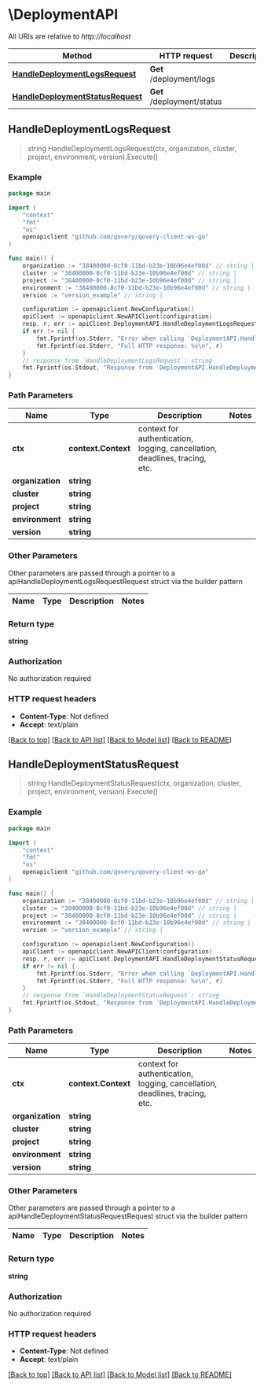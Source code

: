 # \DeploymentAPI

All URIs are relative to *http://localhost*

Method | HTTP request | Description
------------- | ------------- | -------------
[**HandleDeploymentLogsRequest**](DeploymentAPI.md#HandleDeploymentLogsRequest) | **Get** /deployment/logs | 
[**HandleDeploymentStatusRequest**](DeploymentAPI.md#HandleDeploymentStatusRequest) | **Get** /deployment/status | 



## HandleDeploymentLogsRequest

> string HandleDeploymentLogsRequest(ctx, organization, cluster, project, environment, version).Execute()



### Example

```go
package main

import (
	"context"
	"fmt"
	"os"
	openapiclient "github.com/qovery/qovery-client-ws-go"
)

func main() {
	organization := "38400000-8cf0-11bd-b23e-10b96e4ef00d" // string | 
	cluster := "38400000-8cf0-11bd-b23e-10b96e4ef00d" // string | 
	project := "38400000-8cf0-11bd-b23e-10b96e4ef00d" // string | 
	environment := "38400000-8cf0-11bd-b23e-10b96e4ef00d" // string | 
	version := "version_example" // string | 

	configuration := openapiclient.NewConfiguration()
	apiClient := openapiclient.NewAPIClient(configuration)
	resp, r, err := apiClient.DeploymentAPI.HandleDeploymentLogsRequest(context.Background(), organization, cluster, project, environment, version).Execute()
	if err != nil {
		fmt.Fprintf(os.Stderr, "Error when calling `DeploymentAPI.HandleDeploymentLogsRequest``: %v\n", err)
		fmt.Fprintf(os.Stderr, "Full HTTP response: %v\n", r)
	}
	// response from `HandleDeploymentLogsRequest`: string
	fmt.Fprintf(os.Stdout, "Response from `DeploymentAPI.HandleDeploymentLogsRequest`: %v\n", resp)
}
```

### Path Parameters


Name | Type | Description  | Notes
------------- | ------------- | ------------- | -------------
**ctx** | **context.Context** | context for authentication, logging, cancellation, deadlines, tracing, etc.
**organization** | **string** |  | 
**cluster** | **string** |  | 
**project** | **string** |  | 
**environment** | **string** |  | 
**version** | **string** |  | 

### Other Parameters

Other parameters are passed through a pointer to a apiHandleDeploymentLogsRequestRequest struct via the builder pattern


Name | Type | Description  | Notes
------------- | ------------- | ------------- | -------------






### Return type

**string**

### Authorization

No authorization required

### HTTP request headers

- **Content-Type**: Not defined
- **Accept**: text/plain

[[Back to top]](#) [[Back to API list]](../README.md#documentation-for-api-endpoints)
[[Back to Model list]](../README.md#documentation-for-models)
[[Back to README]](../README.md)


## HandleDeploymentStatusRequest

> string HandleDeploymentStatusRequest(ctx, organization, cluster, project, environment, version).Execute()



### Example

```go
package main

import (
	"context"
	"fmt"
	"os"
	openapiclient "github.com/qovery/qovery-client-ws-go"
)

func main() {
	organization := "38400000-8cf0-11bd-b23e-10b96e4ef00d" // string | 
	cluster := "38400000-8cf0-11bd-b23e-10b96e4ef00d" // string | 
	project := "38400000-8cf0-11bd-b23e-10b96e4ef00d" // string | 
	environment := "38400000-8cf0-11bd-b23e-10b96e4ef00d" // string | 
	version := "version_example" // string | 

	configuration := openapiclient.NewConfiguration()
	apiClient := openapiclient.NewAPIClient(configuration)
	resp, r, err := apiClient.DeploymentAPI.HandleDeploymentStatusRequest(context.Background(), organization, cluster, project, environment, version).Execute()
	if err != nil {
		fmt.Fprintf(os.Stderr, "Error when calling `DeploymentAPI.HandleDeploymentStatusRequest``: %v\n", err)
		fmt.Fprintf(os.Stderr, "Full HTTP response: %v\n", r)
	}
	// response from `HandleDeploymentStatusRequest`: string
	fmt.Fprintf(os.Stdout, "Response from `DeploymentAPI.HandleDeploymentStatusRequest`: %v\n", resp)
}
```

### Path Parameters


Name | Type | Description  | Notes
------------- | ------------- | ------------- | -------------
**ctx** | **context.Context** | context for authentication, logging, cancellation, deadlines, tracing, etc.
**organization** | **string** |  | 
**cluster** | **string** |  | 
**project** | **string** |  | 
**environment** | **string** |  | 
**version** | **string** |  | 

### Other Parameters

Other parameters are passed through a pointer to a apiHandleDeploymentStatusRequestRequest struct via the builder pattern


Name | Type | Description  | Notes
------------- | ------------- | ------------- | -------------






### Return type

**string**

### Authorization

No authorization required

### HTTP request headers

- **Content-Type**: Not defined
- **Accept**: text/plain

[[Back to top]](#) [[Back to API list]](../README.md#documentation-for-api-endpoints)
[[Back to Model list]](../README.md#documentation-for-models)
[[Back to README]](../README.md)

